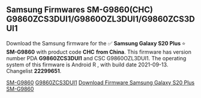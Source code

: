 <h2>Samsung Firmwares SM-G9860(CHC) G9860ZCS3DUI1/G9860OZL3DUI1/G9860ZCS3DUI1</h2>
Download the Samsung firmware for the ✅ <strong>Samsung Galaxy S20 Plus </strong> ⭐ <strong>SM-G9860</strong> with product code <strong>CHC</strong> <strong> from China</strong>. This firmware has version number PDA <strong>G9860ZCS3DUI1</strong> and CSC G9860OZL3DUI1. The operating system of this firmware is Android R , with build date 2021-09-13. Changelist <strong>22299651</strong>.


[SM-G9860](https://samfirm.shop/samsung/model/SM-G9860)
[G9860ZCS3DUI1](https://samfirm.shop/samsung/pda/G9860ZCS3DUI1)
[Download Firmware Samsung Galaxy S20 Plus SM-G9860](https://samfirm.shop/samsung/firmware/455931)
